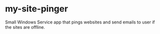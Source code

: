 # my-site-pinger
Small Windows Service app that pings websites and send emails to user if the sites are offline.
